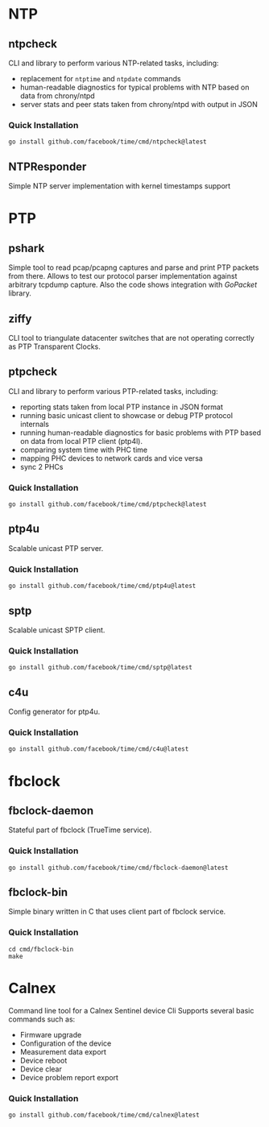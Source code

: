 # NTP

## ntpcheck
CLI and library to perform various NTP-related tasks, including:
* replacement for `ntptime` and `ntpdate` commands
* human-readable diagnostics for typical problems with NTP based on data from chrony/ntpd
* server stats and peer stats taken from chrony/ntpd with output in JSON

### Quick Installation
```console
go install github.com/facebook/time/cmd/ntpcheck@latest
```

## NTPResponder
Simple NTP server implementation with kernel timestamps support

# PTP

## pshark
Simple tool to read pcap/pcapng captures and parse and print PTP packets from there.
Allows to test our protocol parser implementation against arbitrary tcpdump capture.
Also the code shows integration with *GoPacket* library.

## ziffy
CLI tool to triangulate datacenter switches that are not operating correctly as PTP Transparent Clocks.

## ptpcheck
CLI and library to perform various PTP-related tasks, including:
* reporting stats taken from local PTP instance in JSON format
* running basic unicast client to showcase or debug PTP protocol internals
* running human-readable diagnostics for basic problems with PTP based on data from local PTP client (ptp4l).
* comparing system time with PHC time
* mapping PHC devices to network cards and vice versa
* sync 2 PHCs

### Quick Installation
```console
go install github.com/facebook/time/cmd/ptpcheck@latest
```

## ptp4u
Scalable unicast PTP server.

### Quick Installation
```console
go install github.com/facebook/time/cmd/ptp4u@latest
```

## sptp
Scalable unicast SPTP client.

### Quick Installation
```console
go install github.com/facebook/time/cmd/sptp@latest
```

## c4u
Config generator for ptp4u.

### Quick Installation
```console
go install github.com/facebook/time/cmd/c4u@latest
```


# fbclock
## fbclock-daemon
Stateful part of fbclock (TrueTime service).

### Quick Installation
```console
go install github.com/facebook/time/cmd/fbclock-daemon@latest
```

## fbclock-bin
Simple binary written in C that uses client part of fbclock service.

### Quick Installation
```console
cd cmd/fbclock-bin
make
```

# Calnex
Command line tool for a Calnex Sentinel device
Cli Supports several basic commands such as:
* Firmware upgrade
* Configuration of the device
* Measurement data export
* Device reboot
* Device clear
* Device problem report export

### Quick Installation
```console
go install github.com/facebook/time/cmd/calnex@latest
```
